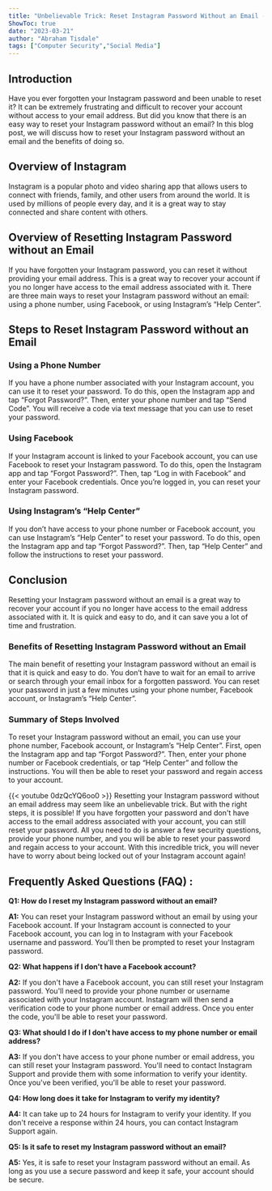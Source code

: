 ```yaml
---
title: "Unbelievable Trick: Reset Instagram Password Without an Email - You'll Never Believe What Happens Next!"
ShowToc: true 
date: "2023-03-21"
author: "Abraham Tisdale" 
tags: ["Computer Security","Social Media"]
---
```

## Introduction

Have you ever forgotten your Instagram password and been unable to reset it? It can be extremely frustrating and difficult to recover your account without access to your email address. But did you know that there is an easy way to reset your Instagram password without an email? In this blog post, we will discuss how to reset your Instagram password without an email and the benefits of doing so. 

## Overview of Instagram

Instagram is a popular photo and video sharing app that allows users to connect with friends, family, and other users from around the world. It is used by millions of people every day, and it is a great way to stay connected and share content with others.

## Overview of Resetting Instagram Password without an Email

If you have forgotten your Instagram password, you can reset it without providing your email address. This is a great way to recover your account if you no longer have access to the email address associated with it. There are three main ways to reset your Instagram password without an email: using a phone number, using Facebook, or using Instagram’s “Help Center”. 

## Steps to Reset Instagram Password without an Email

### Using a Phone Number

If you have a phone number associated with your Instagram account, you can use it to reset your password. To do this, open the Instagram app and tap “Forgot Password?”. Then, enter your phone number and tap “Send Code”. You will receive a code via text message that you can use to reset your password. 

### Using Facebook

If your Instagram account is linked to your Facebook account, you can use Facebook to reset your Instagram password. To do this, open the Instagram app and tap “Forgot Password?”. Then, tap “Log in with Facebook” and enter your Facebook credentials. Once you’re logged in, you can reset your Instagram password. 

### Using Instagram’s “Help Center”

If you don’t have access to your phone number or Facebook account, you can use Instagram’s “Help Center” to reset your password. To do this, open the Instagram app and tap “Forgot Password?”. Then, tap “Help Center” and follow the instructions to reset your password.

## Conclusion

Resetting your Instagram password without an email is a great way to recover your account if you no longer have access to the email address associated with it. It is quick and easy to do, and it can save you a lot of time and frustration. 

### Benefits of Resetting Instagram Password without an Email

The main benefit of resetting your Instagram password without an email is that it is quick and easy to do. You don’t have to wait for an email to arrive or search through your email inbox for a forgotten password. You can reset your password in just a few minutes using your phone number, Facebook account, or Instagram’s “Help Center”. 

### Summary of Steps Involved

To reset your Instagram password without an email, you can use your phone number, Facebook account, or Instagram’s “Help Center”. First, open the Instagram app and tap “Forgot Password?”. Then, enter your phone number or Facebook credentials, or tap “Help Center” and follow the instructions. You will then be able to reset your password and regain access to your account.

{{< youtube 0dzQcYQ6oo0 >}} 
Resetting your Instagram password without an email address may seem like an unbelievable trick. But with the right steps, it is possible! If you have forgotten your password and don't have access to the email address associated with your account, you can still reset your password. All you need to do is answer a few security questions, provide your phone number, and you will be able to reset your password and regain access to your account. With this incredible trick, you will never have to worry about being locked out of your Instagram account again!

## Frequently Asked Questions (FAQ) :
**Q1: How do I reset my Instagram password without an email?**

**A1:** You can reset your Instagram password without an email by using your Facebook account. If your Instagram account is connected to your Facebook account, you can log in to Instagram with your Facebook username and password. You'll then be prompted to reset your Instagram password.

**Q2: What happens if I don't have a Facebook account?**

**A2:** If you don't have a Facebook account, you can still reset your Instagram password. You'll need to provide your phone number or username associated with your Instagram account. Instagram will then send a verification code to your phone number or email address. Once you enter the code, you'll be able to reset your password.

**Q3: What should I do if I don't have access to my phone number or email address?**

**A3:** If you don't have access to your phone number or email address, you can still reset your Instagram password. You'll need to contact Instagram Support and provide them with some information to verify your identity. Once you've been verified, you'll be able to reset your password.

**Q4: How long does it take for Instagram to verify my identity?**

**A4:** It can take up to 24 hours for Instagram to verify your identity. If you don't receive a response within 24 hours, you can contact Instagram Support again.

**Q5: Is it safe to reset my Instagram password without an email?**

**A5:** Yes, it is safe to reset your Instagram password without an email. As long as you use a secure password and keep it safe, your account should be secure.


